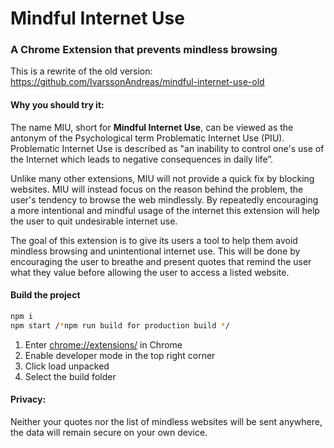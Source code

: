 # Mindful Internet Use
### A Chrome Extension that prevents mindless browsing

This is a rewrite of the old version: https://github.com/IvarssonAndreas/mindful-internet-use-old



#### Why you should try it:

The name MIU, short for **Mindful Internet Use**, can be viewed as the antonym of the Psychological term Problematic Internet Use (PIU). Problematic Internet Use is described as "an inability to control one's use of the Internet which leads to negative consequences in daily life”.

Unlike many other extensions, MIU will not provide a quick fix by blocking websites. MIU will instead focus on the reason behind the problem, the user's tendency to browse the web mindlessly. By repeatedly encouraging a more intentional and mindful usage of the internet this extension will help the user to quit undesirable internet use.

The goal of this extension is to give its users a tool to help them avoid mindless browsing and unintentional internet use. This will be done by encouraging the user to breathe and present quotes that remind the user what they value before allowing the user to access a listed website.

#### Build the project


```sh
npm i
npm start /*npm run build for production build */
```
1. Enter [ chrome://extensions/]( chrome://extensions/) in Chrome
2. Enable developer mode in the top right corner
3. Click load unpacked
4. Select the build folder


#### Privacy:

Neither your quotes nor the list of mindless websites will be sent anywhere, the data will remain secure on your own device.
